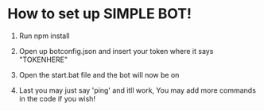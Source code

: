 # How to set up SIMPLE BOT!


1. Run npm install

2. Open up botconfig.json and insert your token where it says "TOKENHERE"

3. Open the start.bat file and the bot will now be on

4. Last you may just say 'ping' and itll work, You may add more commands in the code if you wish!
